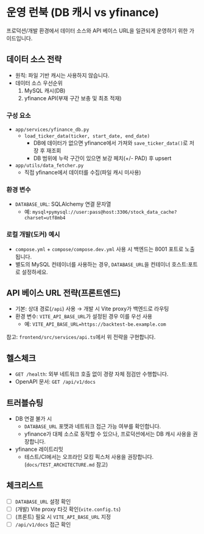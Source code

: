 # 운영 런북 (DB 캐시 vs yfinance)

프로덕션/개발 환경에서 데이터 소스와 API 베이스 URL을 일관되게 운영하기 위한 가이드입니다.

## 데이터 소스 전략

- 원칙: 파일 기반 캐시는 사용하지 않습니다.
- 데이터 소스 우선순위
  1) MySQL 캐시(DB)
  2) yfinance API(부재 구간 보충 및 최초 적재)

### 구성 요소
- `app/services/yfinance_db.py`
  - `load_ticker_data(ticker, start_date, end_date)`
    - DB에 데이터가 없으면 yfinance에서 가져와 `save_ticker_data()`로 저장 후 재조회
    - DB 범위에 누락 구간이 있으면 보강 페치(+/- PAD) 후 upsert
- `app/utils/data_fetcher.py`
  - 직접 yfinance에서 데이터를 수집(파일 캐시 미사용)

### 환경 변수
- `DATABASE_URL`: SQLAlchemy 연결 문자열
  - 예: `mysql+pymysql://user:pass@host:3306/stock_data_cache?charset=utf8mb4`

### 로컬 개발(도커) 예시
- `compose.yml` + `compose/compose.dev.yml` 사용 시 백엔드는 8001 포트로 노출됩니다.
- 별도의 MySQL 컨테이너를 사용하는 경우, `DATABASE_URL`을 컨테이너 호스트:포트로 설정하세요.

## API 베이스 URL 전략(프론트엔드)

- 기본: 상대 경로(`/api`) 사용 → 개발 시 Vite proxy가 백엔드로 라우팅
- 환경 변수: `VITE_API_BASE_URL`가 설정된 경우 이를 우선 사용
  - 예: `VITE_API_BASE_URL=https://backtest-be.example.com`

참고: `frontend/src/services/api.ts`에서 위 전략을 구현합니다.

## 헬스체크

- `GET /health`: 외부 네트워크 호출 없이 경량 자체 점검만 수행합니다.
- OpenAPI 문서: `GET /api/v1/docs`

## 트러블슈팅

- DB 연결 불가 시
  - `DATABASE_URL` 포맷과 네트워크 접근 가능 여부를 확인합니다.
  - yfinance가 대체 소스로 동작할 수 있으나, 프로덕션에서는 DB 캐시 사용을 권장합니다.
- yfinance 레이트리밋
  - 테스트/CI에서는 오프라인 모킹 픽스처 사용을 권장합니다. (`docs/TEST_ARCHITECTURE.md` 참고)

## 체크리스트
- [ ] `DATABASE_URL` 설정 확인
- [ ] (개발) Vite proxy 타깃 확인(`vite.config.ts`)
- [ ] (프론트) 필요 시 `VITE_API_BASE_URL` 지정
- [ ] `/api/v1/docs` 접근 확인
